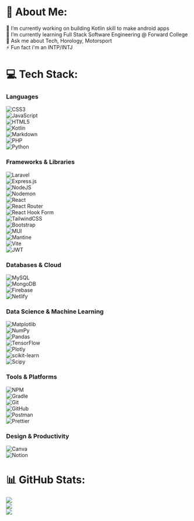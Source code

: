 # 💫 About Me:
🔭 I’m currently working on building Kotlin skill to make android apps<br>🌱 I’m currently learning Full Stack Software Engineering @ Forward College<br>💬 Ask me about Tech, Horology, Motorsport<br>⚡ Fun fact i'm an INTP/INTJ


# 💻 Tech Stack:

### Languages
![CSS3](https://img.shields.io/badge/css3-%231572B6.svg?style=flat&logo=css3&logoColor=white)  
![JavaScript](https://img.shields.io/badge/javascript-%23323330.svg?style=flat&logo=javascript&logoColor=%23F7DF1E)  
![HTML5](https://img.shields.io/badge/html5-%23E34F26.svg?style=flat&logo=html5&logoColor=white)  
![Kotlin](https://img.shields.io/badge/kotlin-%237F52FF.svg?style=flat&logo=kotlin&logoColor=white)  
![Markdown](https://img.shields.io/badge/markdown-%23000000.svg?style=flat&logo=markdown&logoColor=white)  
![PHP](https://img.shields.io/badge/php-%23777BB4.svg?style=flat&logo=php&logoColor=white)  
![Python](https://img.shields.io/badge/python-3670A0?style=flat&logo=python&logoColor=ffdd54)  

### Frameworks & Libraries
![Laravel](https://img.shields.io/badge/laravel-%23FF2D20.svg?style=flat&logo=laravel&logoColor=white)  
![Express.js](https://img.shields.io/badge/express.js-%23404d59.svg?style=flat&logo=express&logoColor=%2361DAFB)  
![NodeJS](https://img.shields.io/badge/node.js-6DA55F?style=flat&logo=node.js&logoColor=white)  
![Nodemon](https://img.shields.io/badge/NODEMON-%23323330.svg?style=flat&logo=nodemon&logoColor=%BBDEAD)  
![React](https://img.shields.io/badge/react-%2320232a.svg?style=flat&logo=react&logoColor=%2361DAFB)  
![React Router](https://img.shields.io/badge/React_Router-CA4245?style=flat&logo=react-router&logoColor=white)  
![React Hook Form](https://img.shields.io/badge/React%20Hook%20Form-%23EC5990.svg?style=flat&logo=reacthookform&logoColor=white)  
![TailwindCSS](https://img.shields.io/badge/tailwindcss-%2338B2AC.svg?style=flat&logo=tailwind-css&logoColor=white)  
![Bootstrap](https://img.shields.io/badge/bootstrap-%238511FA.svg?style=flat&logo=bootstrap&logoColor=white)  
![MUI](https://img.shields.io/badge/MUI-%230081CB.svg?style=flat&logo=mui&logoColor=white)  
![Mantine](https://img.shields.io/badge/Mantine-ffffff?style=flat&logo=Mantine&logoColor=339af0)  
![Vite](https://img.shields.io/badge/vite-%23646CFF.svg?style=flat&logo=vite&logoColor=white)  
![JWT](https://img.shields.io/badge/JWT-black?style=flat&logo=JSON%20web%20tokens)  

### Databases & Cloud
![MySQL](https://img.shields.io/badge/mysql-4479A1.svg?style=flat&logo=mysql&logoColor=white)  
![MongoDB](https://img.shields.io/badge/MongoDB-%234ea94b.svg?style=flat&logo=mongodb&logoColor=white)  
![Firebase](https://img.shields.io/badge/firebase-%23039BE5.svg?style=flat&logo=firebase)  
![Netlify](https://img.shields.io/badge/netlify-%23000000.svg?style=flat&logo=netlify&logoColor=#00C7B7)  

### Data Science & Machine Learning
![Matplotlib](https://img.shields.io/badge/Matplotlib-%23ffffff.svg?style=flat&logo=Matplotlib&logoColor=black)  
![NumPy](https://img.shields.io/badge/numpy-%23013243.svg?style=flat&logo=numpy&logoColor=white)  
![Pandas](https://img.shields.io/badge/pandas-%23150458.svg?style=flat&logo=pandas&logoColor=white)  
![TensorFlow](https://img.shields.io/badge/TensorFlow-%23FF6F00.svg?style=flat&logo=TensorFlow&logoColor=white)  
![Plotly](https://img.shields.io/badge/Plotly-%233F4F75.svg?style=flat&logo=plotly&logoColor=white)  
![scikit-learn](https://img.shields.io/badge/scikit--learn-%23F7931E.svg?style=flat&logo=scikit-learn&logoColor=white)  
![Scipy](https://img.shields.io/badge/SciPy-%230C55A5.svg?style=flat&logo=scipy&logoColor=%white)  

### Tools & Platforms
![NPM](https://img.shields.io/badge/NPM-%23CB3837.svg?style=flat&logo=npm&logoColor=white)  
![Gradle](https://img.shields.io/badge/Gradle-02303A.svg?style=flat&logo=Gradle&logoColor=white)  
![Git](https://img.shields.io/badge/git-%23F05033.svg?style=flat&logo=git&logoColor=white)  
![GitHub](https://img.shields.io/badge/github-%23121011.svg?style=flat&logo=github&logoColor=white)  
![Postman](https://img.shields.io/badge/Postman-FF6C37?style=flat&logo=postman&logoColor=white)  
![Prettier](https://img.shields.io/badge/prettier-%23F7B93E.svg?style=flat&logo=prettier&logoColor=black)  

### Design & Productivity
![Canva](https://img.shields.io/badge/Canva-%2300C4CC.svg?style=flat&logo=Canva&logoColor=white)  
![Notion](https://img.shields.io/badge/Notion-%23000000.svg?style=flat&logo=notion&logoColor=white)  

# 📊 GitHub Stats:
![](https://github-readme-stats.vercel.app/api?username=ThaddeusTeh2&theme=neon&hide_border=false&include_all_commits=false&count_private=false)<br/>
![](https://nirzak-streak-stats.vercel.app/?user=ThaddeusTeh2&theme=neon&hide_border=false)<br/>
![](https://github-readme-stats.vercel.app/api/top-langs/?username=ThaddeusTeh2&theme=neon&hide_border=false&include_all_commits=false&count_private=false&layout=compact)

<!-- Proudly created with GPRM ( https://gprm.itsvg.in ) -->
